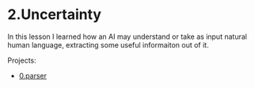 # 2.Uncertainty
In this lesson I learned how an AI may understand or take as input natural human language, extracting some useful informaiton out of it.

Projects:
  - [0.parser](parser/README.md)

